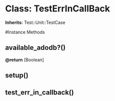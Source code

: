 # Class: TestErrInCallBack
**Inherits:** Test::Unit::TestCase
    




#Instance Methods
## available_adodb?() [](#method-i-available_adodb?)

**@return** [Boolean] 

## setup() [](#method-i-setup)

## test_err_in_callback() [](#method-i-test_err_in_callback)

